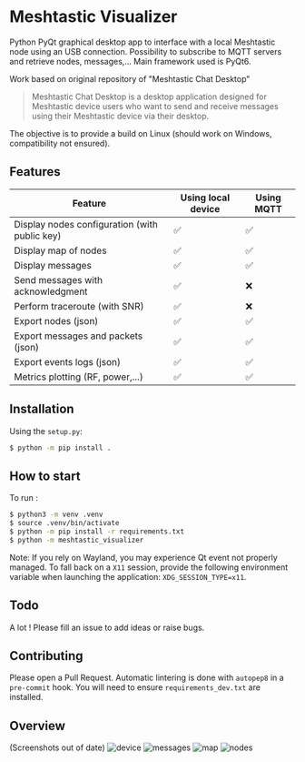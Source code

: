 # Meshtastic Visualizer
Python PyQt graphical desktop app to interface with a local Meshtastic node using an USB connection. Possibility to subscribe to MQTT servers and retrieve nodes, messages,...
Main framework used is PyQt6.

Work based on original repository of "Meshtastic Chat Desktop"

> Meshtastic Chat Desktop is a desktop application designed for Meshtastic device users who want to send and receive messages using their Meshtastic device via their desktop.

The objective is to provide a build on Linux (should work on Windows, compatibility not ensured).

## Features
| Feature | Using local device | Using MQTT |
|---|---|---|
| Display nodes configuration (with public key)|✅|✅|
| Display map of nodes |✅|✅|
| Display messages |✅|✅|
| Send messages with acknowledgment|✅|❌|
| Perform traceroute (with SNR)|✅|❌|
| Export nodes (json) |✅|✅|
| Export messages and packets (json) |✅|✅|
| Export events logs (json) |✅|✅|
| Metrics plotting (RF, power,...) |✅|✅|

## Installation 
Using the `setup.py`:

```bash
$ python -m pip install .
```

## How to start

To run :
```bash
$ python3 -m venv .venv
$ source .venv/bin/activate
$ python -m pip install -r requirements.txt
$ python -m meshtastic_visualizer
```
Note: If you rely on Wayland, you may experience Qt event not properly managed. To fall back on a `X11` session, provide the following environment variable when launching the application: `XDG_SESSION_TYPE=x11`.

## Todo
A lot ! Please fill an issue to add ideas or raise bugs.

## Contributing
Please open a Pull Request.
Automatic lintering is done with `autopep8` in a `pre-commit` hook. You will need to ensure `requirements_dev.txt` are installed.

## Overview
(Screenshots out of date)
![device](https://github.com/user-attachments/assets/6512218a-70ab-476a-98e2-a01cd0580b55)
![messages](https://github.com/user-attachments/assets/cfdd7f9e-481c-470b-96d9-a40280a65da2)
![map](https://github.com/user-attachments/assets/93682d59-0465-4236-9f4e-1ff0aeb2aa32)
![nodes](https://github.com/user-attachments/assets/76bc412d-2ffa-4e03-942a-64299a7e0969)


